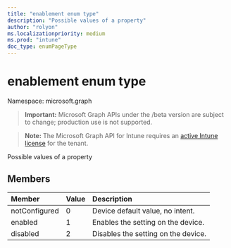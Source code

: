 ```yaml
---
title: "enablement enum type"
description: "Possible values of a property"
author: "rolyon"
ms.localizationpriority: medium
ms.prod: "intune"
doc_type: enumPageType
---
```


# enablement enum type

Namespace: microsoft.graph

> **Important:** Microsoft Graph APIs under the /beta version are subject to change; production use is not supported.

> **Note:** The Microsoft Graph API for Intune requires an [active Intune license](https://go.microsoft.com/fwlink/?linkid=839381) for the tenant.

Possible values of a property

## Members
|Member|Value|Description|
|:---|:---|:---|
|notConfigured|0|Device default value, no intent.|
|enabled|1|Enables the setting on the device.|
|disabled|2|Disables the setting on the device.|



